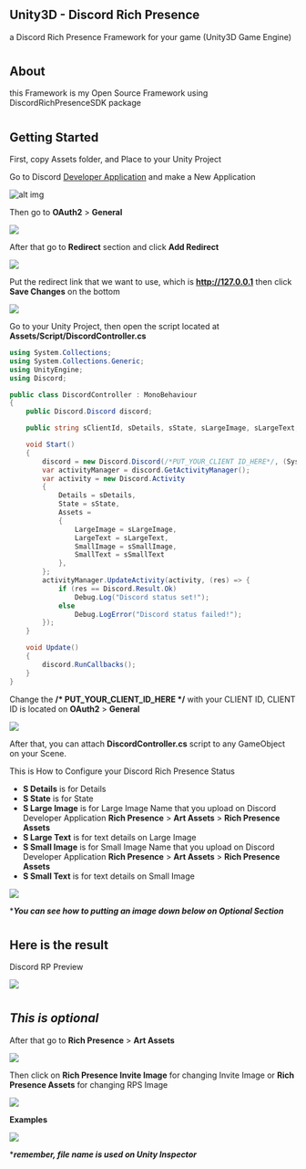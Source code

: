 ## **Unity3D - Discord Rich Presence**
a Discord Rich Presence Framework for your game (Unity3D Game Engine)

#
## **About**
this Framework is my Open Source Framework using DiscordRichPresenceSDK package

#
## **Getting Started**
First, copy Assets folder, and Place to your Unity Project

Go to Discord [Developer Application](https://discord.com/developers/applications/) and make a New Application

![alt img](https://cdn.discordapp.com/attachments/784761936230744074/943572752785354802/unknown.png)

Then go to **OAuth2** > **General**

![](https://cdn.discordapp.com/attachments/784761936230744074/943576587901743164/unknown.png)

After that go to **Redirect** section and click **Add Redirect**

![](https://cdn.discordapp.com/attachments/784761936230744074/943577086914871376/unknown.png)

Put the redirect link that we want to use, which is **http://127.0.0.1** then click **Save Changes** on the bottom

![](https://cdn.discordapp.com/attachments/784761936230744074/943577855026147488/unknown.png)

Go to your Unity Project, then open  the script located at **Assets/Script/DiscordController.cs**
```csharp
using System.Collections;
using System.Collections.Generic;
using UnityEngine;
using Discord;

public class DiscordController : MonoBehaviour
{
    public Discord.Discord discord;

    public string sClientId, sDetails, sState, sLargeImage, sLargeText, sSmallImage, sSmallText;

    void Start()
    {
        discord = new Discord.Discord(/*PUT_YOUR_CLIENT ID_HERE*/, (System.UInt64)Discord.CreateFlags.Default);
        var activityManager = discord.GetActivityManager();
        var activity = new Discord.Activity
        {
            Details = sDetails,
            State = sState,
            Assets = 
            {
                LargeImage = sLargeImage,
                LargeText = sLargeText,
                SmallImage = sSmallImage,
                SmallText = sSmallText
            },
        };
        activityManager.UpdateActivity(activity, (res) => {
            if (res == Discord.Result.Ok)
                Debug.Log("Discord status set!");
            else
                Debug.LogError("Discord status failed!");
        });
    }

    void Update()
    {
        discord.RunCallbacks();
    }
}
```

Change the __/* PUT_YOUR_CLIENT_ID_HERE */__ with your CLIENT ID, CLIENT ID is located on **OAuth2** > **General**

![](https://cdn.discordapp.com/attachments/784761936230744074/943582726097862676/unknown.png)

After that, you can attach **DiscordController.cs** script to any GameObject on your Scene.

This is How to Configure your Discord Rich Presence Status

- **S Details** is for Details
- **S State** is for State
- **S Large Image** is for Large Image Name that you upload on Discord Developer Application **Rich Presence** > **Art Assets** > **Rich Presence Assets**
- **S Large Text** is for text details on Large Image
- **S Small Image** is for Small Image Name that you upload on Discord Developer Application **Rich Presence** > **Art Assets** > **Rich Presence Assets**
- **S Small Text** is for text details on Small Image

![](https://cdn.discordapp.com/attachments/784761936230744074/943585070403424318/unknown.png)

****You can see how to putting an image down below on Optional Section***

#
## **Here is the result**

Discord RP Preview

![](https://cdn.discordapp.com/attachments/784761936230744074/943584812512469042/unknown.png)

#
## ***This is optional*** 
After that go to **Rich Presence** > **Art Assets**

![](https://cdn.discordapp.com/attachments/784761936230744074/943579215855501392/unknown.png)

Then click on **Rich Presence Invite Image** for changing Invite Image or **Rich Presence Assets** for changing RPS Image

![](https://cdn.discordapp.com/attachments/784761936230744074/943579702428307456/unknown.png)

**Examples**

![](https://cdn.discordapp.com/attachments/784761936230744074/943586620714659900/unknown.png)

****remember, file name is used on Unity Inspector***